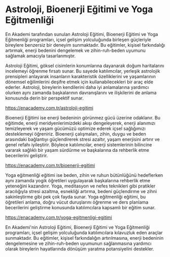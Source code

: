 # Astroloji, Bioenerji Eğitimi ve Yoga Eğitmenliği

En Akademi tarafından sunulan Astroloji Eğitimi, Bioenerji Eğitimi ve Yoga Eğitmenliği programları, içsel gelişim yolculuğunda birleşen güçleriyle bireylere benzersiz bir deneyim sunmaktadır. Bu eğitimler, kişisel farkındalığı artırmak, enerji bedenini dengelemek ve zihin-ruh-beden uyumunu sağlamak amacıyla tasarlanmıştır.

Astroloji Eğitimi, göksel cisimlerin konumlarına dayanarak doğum haritalarını incelemeyi öğrenme fırsatı sunar. Bu sayede katılımcılar, yerleşik astrolojik prensipleri anlayarak insanların karakteristik özelliklerini ve yaşamlarının dönemsel eğilimlerini deşifre etmek için kullanabilecekleri bir araç elde ederler. Astroloji, bireylerin kendilerini daha iyi anlamalarına yardımcı olurken aynı zamanda başkalarının davranışlarını ve ilişkilerini de anlama konusunda derin bir perspektif sunar.

https://enacademy.com.tr/astroloji-egitimi

Bioenerji Eğitimi ise enerji bedeninin görünmez gücü üzerine odaklanır. Bu eğitimde, enerji meridyenlerimizdeki akışı dengeleyerek, enerji alanımızı temizleyerek ve yaşam gücümüzü optimize ederek içsel sağlığımızı desteklemeyi öğreniriz. Bioenerji çalışmaları, zihin, duygu ve beden arasındaki bağlantıyı güçlendirerek stresi azaltır, yaşam enerjisini artırır ve genel refahı iyileştirir. Böylece katılımcılar, enerji sistemlerinin bilincine vararak sağlıklı bir yaşam sürdürme ve başkalarına da rehberlik etme becerilerini geliştirir.

https://enacademy.com.tr/bioenerji-egitimi

Yoga eğitmenliği eğitimi ise beden, zihin ve ruhun bütünlüğünü hedeflerken aynı zamanda yogik öğretileri uygulayarak başkalarına rehberlik etme yeteneğini kazandırır. Yoga, meditasyon ve nefes teknikleri gibi pratikler aracılığıyla stresi azaltma, esnekliği artırma, bedeni güçlendirme ve zihni sakinleştirme gibi pek çok fayda sunar. Yoga eğitmenliği eğitimi, bu öğretileri anlama, doğru vücut duruşlarını öğrenme ve ders planlama becerilerini geliştirme konusunda katılımcılara kapsamlı bir eğitim sunar.

https://enacademy.com.tr/yoga-egitmenligi-egitimi

En Akademi'nin Astroloji Eğitimi, Bioenerji Eğitimi ve Yoga Eğitmenliği programları, içsel gelişim yolculuğunda katılımcılara kılavuzluk eden araçlar sunmaktadır. Bu eğitimler, kişisel farkındalığın artırılmasına, enerji bedeninin dengelemesine ve zihin-ruh-beden uyumunun sağlanmasına yardımcı olarak bireylerin hayatlarında dönüşüm yaratma potansiyelini destekler.

